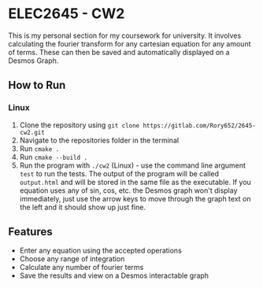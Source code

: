 # ELEC2645 - CW2
This is my personal section for my coursework for university. It involves calculating the fourier transform for any cartesian equation for any amount of terms. These can then be saved and automatically displayed on a Desmos Graph.
## How to Run
### Linux
1. Clone the repository using `git clone https://gitlab.com/Rory652/2645-cw2.git`
2. Navigate to the repositories folder in the terminal
3. Run `cmake .`
4. Run `cmake --build .`
5. Run the program with `./cw2` (Linux) - use the command line argument `test` to run the tests.
The output of the program will be called `output.html` and will be stored in the same file as the executable. If you equation uses any of sin, cos, etc. the Desmos graph won't display immediately, just use the arrow keys to move through the graph text on the left and it should show up just fine.
## Features
- Enter any equation using the accepted operations
- Choose any range of integration
- Calculate any number of fourier terms
- Save the results and view on a Desmos interactable graph

